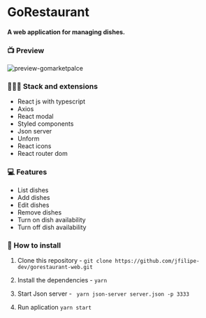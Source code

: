 # GoRestaurant
#### A web application for managing dishes.

### 📺 Preview
![preview-gomarketpalce](https://user-images.githubusercontent.com/55659197/81866712-f857b100-9545-11ea-9a6b-3a1f04551eeb.gif)


### 👨🏻‍💻 Stack and extensions
- React js with typescript
- Axios
- React modal
- Styled components
- Json server
- Unform
- React icons
- React router dom

### 💻 Features
- List dishes
- Add dishes
- Edit dishes
- Remove dishes
- Turn on dish availability
- Turn off dish availability

### 💾 How to install
1. Clone this repository - 
`git clone https://github.com/jfilipe-dev/gorestaurant-web.git`

2. Install the dependencies - 
`yarn`

3. Start Json server - 
` yarn json-server server.json -p 3333`

4. Run aplication
`yarn start`
